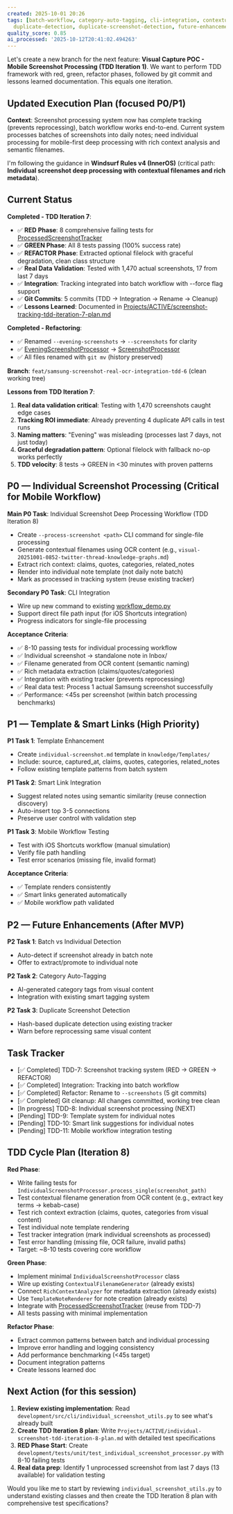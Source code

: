 ```yaml
---
created: 2025-10-01 20:26
tags: [batch-workflow, category-auto-tagging, cli-integration, contextual-filenames,
  duplicate-detection, duplicate-screenshot-detection, future-enhancements, herearetheextractedtagstdd]
quality_score: 0.85
ai_processed: '2025-10-12T20:41:02.494263'
---
```

Let's create a new branch for the next feature: **Visual Capture POC - Mobile Screenshot Processing (TDD Iteration 1)**. We want to perform TDD framework with red, green, refactor phases, followed by git commit and lessons learned documentation. This equals one iteration.

## Updated Execution Plan (focused P0/P1)

**Context**: Screenshot processing system now has complete tracking (prevents reprocessing), batch workflow works end-to-end. Current system processes batches of screenshots into daily notes; need individual processing for mobile-first deep processing with rich context analysis and semantic filenames.

I'm following the guidance in **Windsurf Rules v4 (InnerOS)** (critical path: **Individual screenshot deep processing with contextual filenames and rich metadata**).

## Current Status

**Completed - TDD Iteration 7**: 
- ✅ **RED Phase**: 8 comprehensive failing tests for [ProcessedScreenshotTracker](cci:2://file:///Users/thaddius/repos/inneros-zettelkasten/development/src/cli/screenshot_tracking.py:32:0-204:43)
- ✅ **GREEN Phase**: All 8 tests passing (100% success rate)
- ✅ **REFACTOR Phase**: Extracted optional filelock with graceful degradation, clean class structure
- ✅ **Real Data Validation**: Tested with 1,470 actual screenshots, 17 from last 7 days
- ✅ **Integration**: Tracking integrated into batch workflow with --force flag support
- ✅ **Git Commits**: 5 commits (TDD → Integration → Rename → Cleanup)
- ✅ **Lessons Learned**: Documented in [Projects/ACTIVE/screenshot-tracking-tdd-iteration-7-plan.md](cci:7://file:///Users/thaddius/repos/inneros-zettelkasten/Projects/ACTIVE/screenshot-tracking-tdd-iteration-7-plan.md:0:0-0:0)

**Completed - Refactoring**:
- ✅ Renamed `--evening-screenshots` → `--screenshots` for clarity
- ✅ [EveningScreenshotProcessor](cci:2://file:///Users/thaddius/repos/inneros-zettelkasten/development/src/cli/evening_screenshot_processor.py:54:0-1072:95) → [ScreenshotProcessor](cci:2://file:///Users/thaddius/repos/inneros-zettelkasten/development/src/cli/screenshot_processor.py:53:0-1103:95)
- ✅ All files renamed with `git mv` (history preserved)

**Branch**: `feat/samsung-screenshot-real-ocr-integration-tdd-6` (clean working tree)

**Lessons from TDD Iteration 7**:
1. **Real data validation critical**: Testing with 1,470 screenshots caught edge cases
2. **Tracking ROI immediate**: Already preventing 4 duplicate API calls in test runs
3. **Naming matters**: "Evening" was misleading (processes last 7 days, not just today)
4. **Graceful degradation pattern**: Optional filelock with fallback no-op works perfectly
5. **TDD velocity**: 8 tests → GREEN in <30 minutes with proven patterns

## P0 — Individual Screenshot Processing (Critical for Mobile Workflow)

**Main P0 Task**: Individual Screenshot Deep Processing Workflow (TDD Iteration 8)
- Create `--process-screenshot <path>` CLI command for single-file processing
- Generate contextual filenames using OCR content (e.g., `visual-20251001-0852-twitter-thread-knowledge-graphs.md`)
- Extract rich context: claims, quotes, categories, related_notes
- Render into individual note template (not daily note batch)
- Mark as processed in tracking system (reuse existing tracker)

**Secondary P0 Task**: CLI Integration
- Wire up new command to existing [workflow_demo.py](cci:7://file:///Users/thaddius/repos/inneros-zettelkasten/development/src/cli/workflow_demo.py:0:0-0:0)
- Support direct file path input (for iOS Shortcuts integration)
- Progress indicators for single-file processing

**Acceptance Criteria**:
- ✅ 8-10 passing tests for individual processing workflow
- ✅ Individual screenshot → standalone note in Inbox/
- ✅ Filename generated from OCR content (semantic naming)
- ✅ Rich metadata extraction (claims/quotes/categories)
- ✅ Integration with existing tracker (prevents reprocessing)
- ✅ Real data test: Process 1 actual Samsung screenshot successfully
- ✅ Performance: <45s per screenshot (within batch processing benchmarks)

## P1 — Template & Smart Links (High Priority)

**P1 Task 1**: Template Enhancement
- Create `individual-screenshot.md` template in `knowledge/Templates/`
- Include: source, captured_at, claims, quotes, categories, related_notes
- Follow existing template patterns from batch system

**P1 Task 2**: Smart Link Integration
- Suggest related notes using semantic similarity (reuse connection discovery)
- Auto-insert top 3-5 connections
- Preserve user control with validation step

**P1 Task 3**: Mobile Workflow Testing
- Test with iOS Shortcuts workflow (manual simulation)
- Verify file path handling
- Test error scenarios (missing file, invalid format)

**Acceptance Criteria**:
- ✅ Template renders consistently
- ✅ Smart links generated automatically
- ✅ Mobile workflow path validated

## P2 — Future Enhancements (After MVP)

**P2 Task 1**: Batch vs Individual Detection
- Auto-detect if screenshot already in batch note
- Offer to extract/promote to individual note

**P2 Task 2**: Category Auto-Tagging
- AI-generated category tags from visual content
- Integration with existing smart tagging system

**P2 Task 3**: Duplicate Screenshot Detection
- Hash-based duplicate detection using existing tracker
- Warn before reprocessing same visual content

## Task Tracker

- [✅ Completed] TDD-7: Screenshot tracking system (RED → GREEN → REFACTOR)
- [✅ Completed] Integration: Tracking into batch workflow  
- [✅ Completed] Refactor: Rename to `--screenshots` (5 git commits)
- [✅ Completed] Git cleanup: All changes committed, working tree clean
- [In progress] TDD-8: Individual screenshot processing (NEXT)
- [Pending] TDD-9: Template system for individual notes
- [Pending] TDD-10: Smart link suggestions for individual notes
- [Pending] TDD-11: Mobile workflow integration testing

## TDD Cycle Plan (Iteration 8)

**Red Phase**: 
- Write failing tests for `IndividualScreenshotProcessor.process_single(screenshot_path)`
- Test contextual filename generation from OCR content (e.g., extract key terms → kebab-case)
- Test rich context extraction (claims, quotes, categories from visual content)
- Test individual note template rendering
- Test tracker integration (mark individual screenshots as processed)
- Test error handling (missing file, OCR failure, invalid paths)
- Target: ~8-10 tests covering core workflow

**Green Phase**: 
- Implement minimal `IndividualScreenshotProcessor` class
- Wire up existing `ContextualFilenameGenerator` (already exists)
- Connect `RichContextAnalyzer` for metadata extraction (already exists)
- Use `TemplateNoteRenderer` for note creation (already exists)
- Integrate with [ProcessedScreenshotTracker](cci:2://file:///Users/thaddius/repos/inneros-zettelkasten/development/src/cli/screenshot_tracking.py:32:0-204:43) (reuse from TDD-7)
- All tests passing with minimal implementation

**Refactor Phase**: 
- Extract common patterns between batch and individual processing
- Improve error handling and logging consistency
- Add performance benchmarking (<45s target)
- Document integration patterns
- Create lessons learned doc

## Next Action (for this session)

1. **Review existing implementation**: Read `development/src/cli/individual_screenshot_utils.py` to see what's already built
2. **Create TDD Iteration 8 plan**: Write `Projects/ACTIVE/individual-screenshot-tdd-iteration-8-plan.md` with detailed test specifications
3. **RED Phase Start**: Create `development/tests/unit/test_individual_screenshot_processor.py` with 8-10 failing tests
4. **Real data prep**: Identify 1 unprocessed screenshot from last 7 days (13 available) for validation testing

Would you like me to start by reviewing `individual_screenshot_utils.py` to understand existing classes and then create the TDD Iteration 8 plan with comprehensive test specifications?